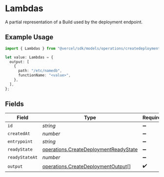 # Lambdas

A partial representation of a Build used by the deployment endpoint.

## Example Usage

```typescript
import { Lambdas } from "@vercel/sdk/models/operations/createdeployment.js";

let value: Lambdas = {
  output: [
    {
      path: "/etc/namedb",
      functionName: "<value>",
    },
  ],
};
```

## Fields

| Field                                                                                          | Type                                                                                           | Required                                                                                       | Description                                                                                    |
| ---------------------------------------------------------------------------------------------- | ---------------------------------------------------------------------------------------------- | ---------------------------------------------------------------------------------------------- | ---------------------------------------------------------------------------------------------- |
| `id`                                                                                           | *string*                                                                                       | :heavy_minus_sign:                                                                             | N/A                                                                                            |
| `createdAt`                                                                                    | *number*                                                                                       | :heavy_minus_sign:                                                                             | N/A                                                                                            |
| `entrypoint`                                                                                   | *string*                                                                                       | :heavy_minus_sign:                                                                             | N/A                                                                                            |
| `readyState`                                                                                   | [operations.CreateDeploymentReadyState](../../models/operations/createdeploymentreadystate.md) | :heavy_minus_sign:                                                                             | N/A                                                                                            |
| `readyStateAt`                                                                                 | *number*                                                                                       | :heavy_minus_sign:                                                                             | N/A                                                                                            |
| `output`                                                                                       | [operations.CreateDeploymentOutput](../../models/operations/createdeploymentoutput.md)[]       | :heavy_check_mark:                                                                             | N/A                                                                                            |